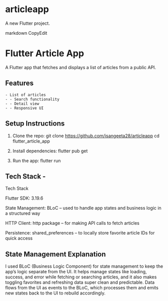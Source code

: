 # articleapp

A new Flutter project.

markdown
CopyEdit
# Flutter Article App

A Flutter app that fetches and displays a list of articles from a public
API.

## Features 
    - List of articles 
    - - Search functionality 
    - - Detail view
    - - Responsive UI

## Setup Instructions
1. Clone the repo:
   git clone https://github.com/isangeeta28/articleapp
   cd flutter_article_app

2. Install dependencies:
   flutter pub get

3. Run the app:
   flutter run

## Tech Stack -
Tech Stack

Flutter SDK: 3.19.6

State Management: BLoC – used to handle app states and business logic in a structured way

HTTP Client: http package – for making API calls to fetch articles

Persistence: shared_preferences – to locally store favorite article IDs for quick access



## State Management Explanation
I used BLoC (Business Logic Component) for state management to keep the app’s logic separate from the UI. 
It helps manage states like loading, success, and error while fetching or searching articles, 
and it also makes toggling favorites and refreshing data super clean and predictable. 
Data flows from the UI as events to the BLoC, which processes them and emits new states back to the UI to rebuild accordingly.

